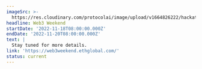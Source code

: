 ```yaml
---
imageSrc: >-
  https://res.cloudinary.com/protocolai/image/upload/v1664826222/hackathons/web3weekend_1_teey2o.png
headline: Web3 Weekend
startDate: '2022-11-18T08:00:00.000Z'
endDate: '2022-11-20T08:00:00.000Z'
text: |
  Stay tuned for more details.
link: 'https://web3weekend.ethglobal.com/'
status: current
---
```


